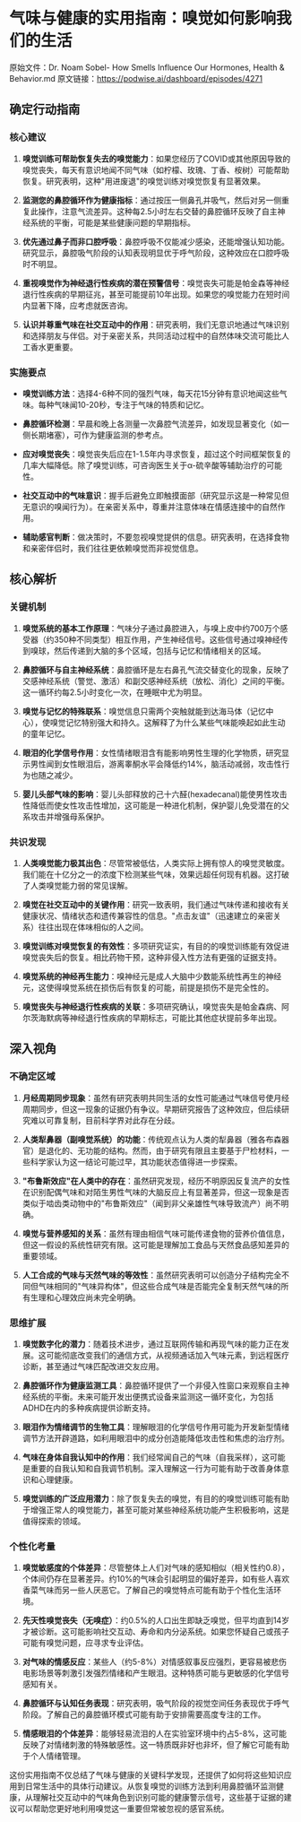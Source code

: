 # 气味与健康的实用指南：嗅觉如何影响我们的生活

原始文件：Dr. Noam Sobel- How Smells Influence Our Hormones, Health & Behavior.md
原文链接：https://podwise.ai/dashboard/episodes/4271

## 确定行动指南

### 核心建议

1. **嗅觉训练可帮助恢复失去的嗅觉能力**：如果您经历了COVID或其他原因导致的嗅觉丧失，每天有意识地闻不同气味（如柠檬、玫瑰、丁香、桉树）可能帮助恢复。研究表明，这种"用进废退"的嗅觉训练对嗅觉恢复有显著效果。

2. **监测您的鼻腔循环作为健康指标**：通过按压一侧鼻孔并吸气，然后对另一侧重复此操作，注意气流差异。这种每2.5小时左右交替的鼻腔循环反映了自主神经系统的平衡，可能是某些健康问题的早期指标。

3. **优先通过鼻子而非口腔呼吸**：鼻腔呼吸不仅能减少感染，还能增强认知功能。研究显示，鼻腔吸气阶段的认知表现明显优于呼气阶段，这种效应在口腔呼吸时不明显。

4. **重视嗅觉作为神经退行性疾病的潜在预警信号**：嗅觉丧失可能是帕金森等神经退行性疾病的早期征兆，甚至可能提前10年出现。如果您的嗅觉能力在短时间内显著下降，应考虑就医咨询。

5. **认识并尊重气味在社交互动中的作用**：研究表明，我们无意识地通过气味识别和选择朋友与伴侣。对于亲密关系，共同活动过程中的自然体味交流可能比人工香水更重要。

### 实施要点

- **嗅觉训练方法**：选择4-6种不同的强烈气味，每天花15分钟有意识地闻这些气味。每种气味闻10-20秒，专注于气味的特质和记忆。

- **鼻腔循环检测**：早晨和晚上各测量一次鼻腔气流差异，如发现显著变化（如一侧长期堵塞），可作为健康监测的参考点。

- **应对嗅觉丧失**：嗅觉丧失后应在1-1.5年内寻求恢复，超过这个时间框架恢复的几率大幅降低。除了嗅觉训练，可咨询医生关于α-硫辛酸等辅助治疗的可能性。

- **社交互动中的气味意识**：握手后避免立即触摸面部（研究显示这是一种常见但无意识的嗅闻行为）。在亲密关系中，尊重并注意体味在情感连接中的自然作用。

- **辅助感官判断**：做决策时，不要忽视嗅觉提供的信息。研究表明，在选择食物和亲密伴侣时，我们往往更依赖嗅觉而非视觉信息。

## 核心解析

### 关键机制

1. **嗅觉系统的基本工作原理**：气味分子通过鼻腔进入，与嗅上皮中约700万个感受器（约350种不同类型）相互作用，产生神经信号。这些信号通过嗅神经传到嗅球，然后传递到大脑的多个区域，包括与记忆和情绪相关的区域。

2. **鼻腔循环与自主神经系统**：鼻腔循环是左右鼻孔气流交替变化的现象，反映了交感神经系统（警觉、激活）和副交感神经系统（放松、消化）之间的平衡。这一循环约每2.5小时变化一次，在睡眠中尤为明显。

3. **嗅觉与记忆的特殊联系**：嗅觉信息只需两个突触就能到达海马体（记忆中心），使嗅觉记忆特别强大和持久。这解释了为什么某些气味能唤起如此生动的童年记忆。

4. **眼泪的化学信号作用**：女性情绪眼泪含有能影响男性生理的化学物质，研究显示男性闻到女性眼泪后，游离睾酮水平会降低约14%，脑活动减弱，攻击性行为也随之减少。

5. **婴儿头部气味的影响**：婴儿头部释放的己十六醛(hexadecanal)能使男性攻击性降低而使女性攻击性增加，这可能是一种进化机制，保护婴儿免受潜在的父系攻击并增强母系保护。

### 共识发现

1. **人类嗅觉能力极其出色**：尽管常被低估，人类实际上拥有惊人的嗅觉灵敏度。我们能在十亿分之一的浓度下检测某些气味，效果远超任何现有机器。这打破了人类嗅觉能力弱的常见误解。

2. **嗅觉在社交互动中的关键作用**：研究一致表明，我们通过气味传递和接收有关健康状况、情绪状态和遗传兼容性的信息。"点击友谊"（迅速建立的亲密关系）往往出现在体味相似的人之间。

3. **嗅觉训练对嗅觉恢复的有效性**：多项研究证实，有目的的嗅觉训练能有效促进嗅觉丧失后的恢复。相比药物干预，这种非侵入性方法有更强的证据支持。

4. **嗅觉系统的神经再生能力**：嗅神经元是成人大脑中少数能系统性再生的神经元，这使得嗅觉系统在损伤后有恢复的可能，前提是损伤不是完全性的。

5. **嗅觉丧失与神经退行性疾病的关联**：多项研究确认，嗅觉丧失是帕金森病、阿尔茨海默病等神经退行性疾病的早期标志，可能比其他症状提前多年出现。

## 深入视角

### 不确定区域

1. **月经周期同步现象**：虽然有研究表明共同生活的女性可能通过气味信号使月经周期同步，但这一现象的证据仍有争议。早期研究报告了这种效应，但后续研究难以可靠复制，目前科学界对此存在分歧。

2. **人类犁鼻器（副嗅觉系统）的功能**：传统观点认为人类的犁鼻器（雅各布森器官）是退化的、无功能的结构。然而，由于研究有限且主要基于尸检材料，一些科学家认为这一结论可能过早，其功能状态值得进一步探索。

3. **"布鲁斯效应"在人类中的存在**：虽然研究发现，经历不明原因反复流产的女性在识别配偶气味和对陌生男性气味的大脑反应上有显著差异，但这一现象是否类似于啮齿类动物中的"布鲁斯效应"（闻到非父亲雄性气味导致流产）尚不明确。

4. **嗅觉与营养感知的关系**：虽然有理由相信气味可能传递食物的营养价值信息，但这一假设的系统性研究有限。这可能是理解加工食品与天然食品感知差异的重要领域。

5. **人工合成的气味与天然气味的等效性**：虽然研究表明可以创造分子结构完全不同但气味相同的"气味异构体"，但这些合成气味是否能完全复制天然气味的所有生理和心理效应尚未完全明确。

### 思维扩展

1. **嗅觉数字化的潜力**：随着技术进步，通过互联网传输和再现气味的能力正在发展。这可能彻底改变我们的通信方式，从视频通话加入气味元素，到远程医疗诊断，甚至通过气味匹配改进交友应用。

2. **鼻腔循环作为健康监测工具**：鼻腔循环提供了一个非侵入性窗口来观察自主神经系统的平衡。未来可能开发出便携式设备来监测这一循环变化，为包括ADHD在内的多种疾病提供诊断支持。

3. **眼泪作为情绪调节的生物工具**：理解眼泪的化学信号作用可能为开发新型情绪调节方法开辟道路，如利用眼泪中的成分创造能降低攻击性和焦虑的治疗剂。

4. **气味在身体自我认知中的作用**：我们经常闻自己的气味（自我采样），这可能是重要的自我认知和自我调节机制。深入理解这一行为可能有助于改善身体意识和心理健康。

5. **嗅觉训练的广泛应用潜力**：除了恢复失去的嗅觉，有目的的嗅觉训练可能有助于增强正常人的嗅觉能力，甚至可能对某些神经系统功能产生积极影响，这是值得探索的领域。

### 个性化考量

1. **嗅觉敏感度的个体差异**：尽管整体上人们对气味的感知相似（相关性约0.8），个体间仍存在显著差异。约10%的气味会引起明显的偏好差异，如有些人喜欢香菜气味而另一些人厌恶它。了解自己的嗅觉特点可能有助于个性化生活环境。

2. **先天性嗅觉丧失（无嗅症）**：约0.5%的人口出生即缺乏嗅觉，但平均直到14岁才被诊断。这可能影响社交互动、寿命和内分泌系统。如果您怀疑自己或孩子可能有嗅觉问题，应寻求专业评估。

3. **对气味的情感反应**：某些人（约5-8%）对情感叙事反应强烈，更容易被悲伤电影场景等刺激引发强烈情绪和产生眼泪。这种特质可能与更敏感的化学信号感知有关。

4. **鼻腔循环与认知任务表现**：研究表明，吸气阶段的视觉空间任务表现优于呼气阶段。了解自己的鼻腔循环模式可能有助于安排需要高度专注的工作。

5. **情感眼泪的个体差异**：能够轻易流泪的人在实验室环境中约占5-8%，这可能反映了对情绪刺激的特殊敏感性。这一特质既非好也非坏，但了解它可能有助于个人情绪管理。

这份实用指南不仅总结了气味与健康的关键科学发现，还提供了如何将这些知识应用到日常生活中的具体行动建议。从恢复嗅觉的训练方法到利用鼻腔循环监测健康，从理解社交互动中的气味角色到识别可能的健康警示信号，这些基于证据的建议可以帮助您更好地利用嗅觉这一重要但常被忽视的感官系统。

